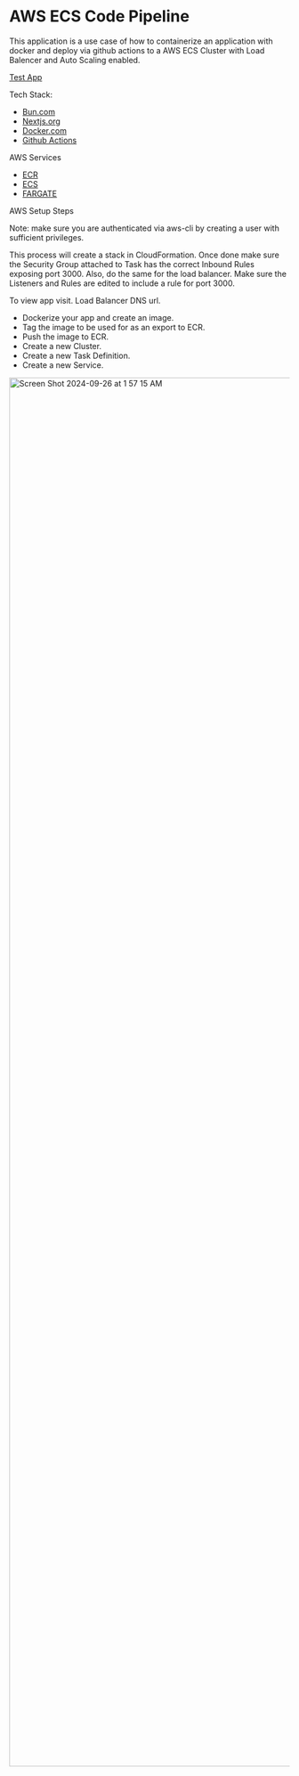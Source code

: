 # AWS ECS Code Pipeline 

This application is a use case of how to containerize an application with docker and deploy via github actions to a AWS ECS Cluster with Load Balencer and  Auto Scaling enabled.

[Test App](http://next-app-loadbalancer-1237673968.us-east-1.elb.amazonaws.com:3000)

Tech Stack:

- [Bun.com](https://bun.sh/)
- [Nextjs.org](https://nextjs.org)
- [Docker.com](https://www.docker.com/)
- [Github Actions](https://docs.github.com/en/actions)



AWS Services

- [ECR](https://aws.amazon.com/ecr/)
- [ECS](https://aws.amazon.com/ecs/)
- [FARGATE](https://aws.amazon.com/fargate/)

AWS Setup Steps

Note: make sure you are authenticated via aws-cli by creating a user with sufficient privileges.

This process will create a stack in CloudFormation. Once done make sure the Security Group attached to Task has the correct Inbound Rules exposing port 3000. 
Also, do the same for the load balancer. Make sure the Listeners and Rules are edited to include a rule for port 3000.

To view app visit. Load Balancer DNS url. 

- Dockerize your app and create an image.
- Tag the image to be used for as an export to ECR.
- Push the image to ECR.
- Create a new Cluster.
- Create a new Task Definition.
- Create a new Service.

<img width="2495" alt="Screen Shot 2024-09-26 at 1 57 15 AM" src="https://github.com/user-attachments/assets/bb3df76b-ecb5-4193-8df6-f2abc3ad0d6a">
